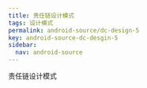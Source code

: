 ```yaml
---
title: 责任链设计模式
tags: 设计模式
permalink: android-source/dc-design-5
key: android-source-dc-desgin-5
sidebar:
  nav: android-source
---
```


责任链设计模式

<!--more-->















